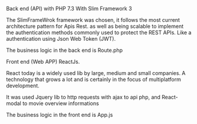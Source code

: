 
Back end (API) with PHP 7.3 With Slim Framework 3

The SlimFrameWrok framework was chosen, it follows the most current architecture pattern for Apis Rest.
as well as being scalable to implement the authentication methods commonly used to protect the REST APIs.
Like a authentication using Json Web Token (JWT).


The business logic in the back end is Route.php

Front end (Web APP) ReactJs.


React today is a widely used lib by large, medium and small companies.
A technology that grows a lot and is certainly in the focus of multiplatform development.

It was used Jquery lib to http requests with ajax to api php, and React-modal to movie overview informations

The business logic in the front end is App.js  
